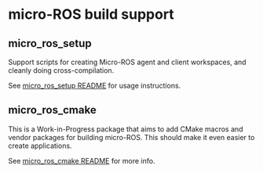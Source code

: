 # micro-ROS build support

## micro_ros_setup

Support scripts for creating Micro-ROS agent and client workspaces,
and cleanly doing cross-compilation.

See [micro_ros_setup README](micro_ros_setup/README.md) for usage instructions.

## micro_ros_cmake

This is a Work-in-Progress package that aims to add
CMake macros and vendor packages for building micro-ROS.
This should make it even easier to create applications.

See [micro_ros_cmake README](micro_ros_cmake/README.md) for more info.
